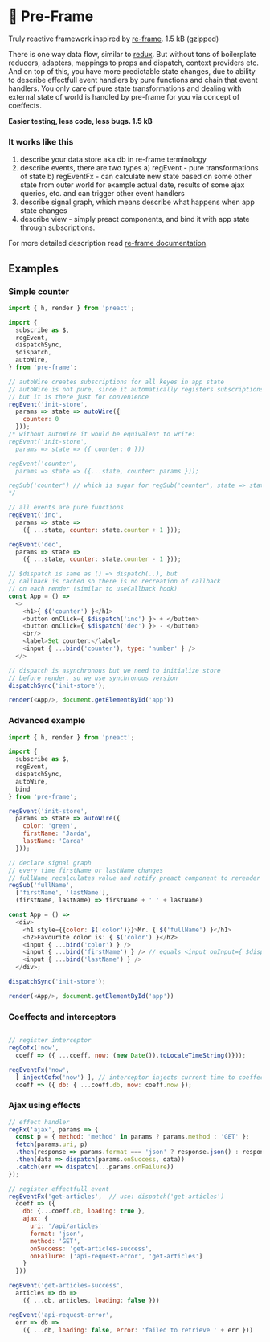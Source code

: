 # 🔄 Pre-Frame
Truly reactive framework inspired by [re-frame](https://github.com/day8/re-frame).
1.5 kB (gzipped)

There is one way data flow, similar to [redux](https://redux.js.org/). But without tons of boilerplate reducers,
adapters, mappings to props and dispatch, context providers etc.
And on top of this, you have more predictable state changes, due to ability to describe
effectfull event handlers by pure functions and chain that event handlers.
You only care of pure state transformations and dealing with
external state of world is handled by pre-frame for you via concept of coeffects.

**Easier testing, less code, less bugs. 1.5 kB**

### It works like this
1. describe your data store aka db in re-frame terminology
2. describe events, there are two types
  a) regEvent - pure transformations of state
  b) regEventFx - can calculate new state based on some other state from outer world
      for example actual date, results of some ajax queries, etc. and can trigger other
       event handlers
3. describe signal graph, which means describe what happens when app state changes
4. describe view - simply preact components, and bind it with app state through
  subscriptions.
  
For more detailed description read [re-frame documentation](http://day8.github.io/re-frame/re-frame/).

## Examples
### Simple counter
```js
import { h, render } from 'preact';

import {
  subscribe as $,
  regEvent,
  dispatchSync,
  $dispatch,
  autoWire,
} from 'pre-frame';

// autoWire creates subscriptions for all keyes in app state
// autoWire is not pure, since it automatically registers subscriptions and eventhandlers
// but it is there just for convenience
regEvent('init-store',
  params => state => autoWire({
    counter: 0
  }));
/* without autoWire it would be equivalent to write:
regEvent('init-store',
  params => state => ({ counter: 0 }))

regEvent('counter',
  params => state => ({...state, counter: params }));

regSub('counter') // which is sugar for regSub('counter', state => state.counter)
*/

// all events are pure functions
regEvent('inc',
  params => state =>
    ({ ...state, counter: state.counter + 1 }));

regEvent('dec',
  params => state =>
    ({ ...state, counter: state.counter - 1 }));

// $dispatch is same as () => dispatch(..), but
// callback is cached so there is no recreation of callback
// on each render (similar to useCallback hook)
const App = () =>
  <>
    <h1>{ $('counter') }</h1>
    <button onClick={ $dispatch('inc') }> + </button>
    <button onClick={ $dispatch('dec') }> - </button>
    <br/>
    <label>Set counter:</label>
    <input { ...bind('counter'), type: 'number' } />
  </>

// dispatch is asynchronous but we need to initialize store
// before render, so we use synchronous version
dispatchSync('init-store');

render(<App/>, document.getElementById('app'))
```
### Advanced example
```js
import { h, render } from 'preact';

import {
  subscribe as $,
  regEvent,
  dispatchSync,
  autoWire,
  bind
} from 'pre-frame';

regEvent('init-store',
  params => state => autoWire({
    color: 'green',
    firstName: 'Jarda',
    lastName: 'Carda'
  }));

// declare signal graph
// every time firstName or lastName changes
// fullName recalculates value and notify preact component to rerender
regSub('fullName',
  ['firstName', 'lastName'],
  (firstName, lastName) => firstName + ' ' + lastName)

const App = () =>
  <div>
    <h1 style={{color: $('color')}}>Mr. { $('fullName') }</h1>
    <h2>Favourite color is: { $('color') }</h2>
    <input { ...bind('color') } />
    <input { ...bind('firstName') } /> // equals <input onInput={ $dispatch('firstName') } value={ $('firstName') }/>
    <input { ...bind('lastName') } />
  </div>;

dispatchSync('init-store');

render(<App/>, document.getElementById('app'))
```
### Coeffects and interceptors
```js

// register interceptor
regCofx('now',
  coeff => ({ ...coeff, now: (new Date()).toLocaleTimeString()}));

regEventFx('now',
  [ injectCofx('now') ], // interceptor injects current time to coeffect
  coeff => ({ db: { ...coeff.db, now: coeff.now });
```

### Ajax using effects
```js
// effect handler
regFx('ajax', params => {
  const p = { method: 'method' in params ? params.method : 'GET' };
  fetch(params.uri, p)
  .then(response => params.format === 'json' ? response.json() : response.text())
  .then(data => dispatch(params.onSuccess, data))
  .catch(err => dispatch(...params.onFailure))
});

// register effectfull event
regEventFx('get-articles',  // use: dispatch('get-articles')
  coeff => ({
    db: {...coeff.db, loading: true },
    ajax: {
      uri: '/api/articles'
      format: 'json',
      method: 'GET',
      onSuccess: 'get-articles-success',
      onFailure: ['api-request-error', 'get-articles']
    }
  }))

regEvent('get-articles-success',
  articles => db =>
    ({ ...db, articles, loading: false }))

regEvent('api-request-error',
  err => db =>
    ({ ...db, loading: false, error: 'failed to retrieve ' + err }))
```
